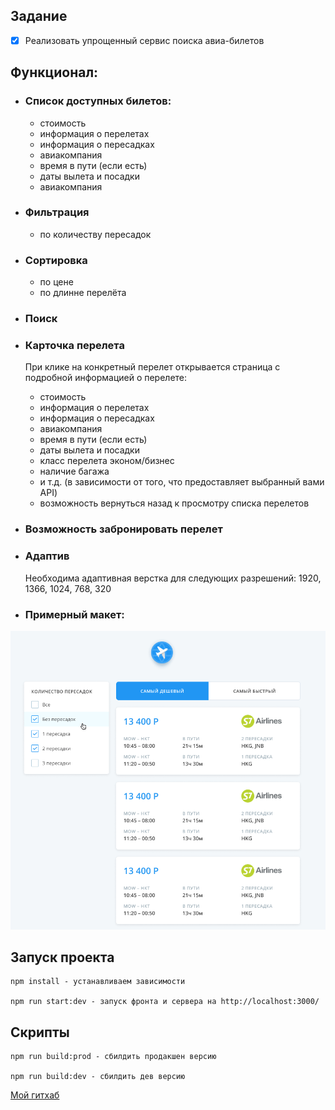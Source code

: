 ## Задание

* [x] Реализовать упрощенный сервис поиска авиа-билетов

## Функционал:


* ### Список доступных билетов: 
  - стоимость
  - информация о перелетах
  - информация о пересадках
  - авиакомпания
  - время в пути (если есть)
  - даты вылета и посадки
  - авиакомпания

* ### Фильтрация
  - по количеству пересадок


* ### Сортировка
  - по цене
  - по длинне перелёта


* ### Поиск


* ### Карточка перелета

   При клике на конкретный перелет открывается страница с подробной информацией о перелете:

  - стоимость
  - информация о перелетах
  - информация о пересадках
  - авиакомпания
  - время в пути (если есть)
  - даты вылета и посадки
  - класс перелета эконом/бизнес
  - наличие багажа
  - и т.д. (в зависимости от того, что предоставляет выбранный вами API)
  - возможность вернуться назад к просмотру списка перелетов

  
* ### Возможность забронировать перелет


* ### Адаптив
  Необходима адаптивная верстка для следующих разрешений: 1920, 1366, 1024, 768, 320


* ### Примерный макет:
<img alt='Примерный макет' src="https://github.com/zakiquel/academy-test-assignment/raw/master/src/shared/assets/example.png" />


## Запуск проекта

```
npm install - устанавливаем зависимости

npm run start:dev - запуск фронта и сервера на http://localhost:3000/
```

## Скрипты


```
npm run build:prod - сбилдить продакшен версию

npm run build:dev - сбилдить дев версию

```

<a href="https://github.com/zakiquel" target="_blank">Мой гитхаб</a>

